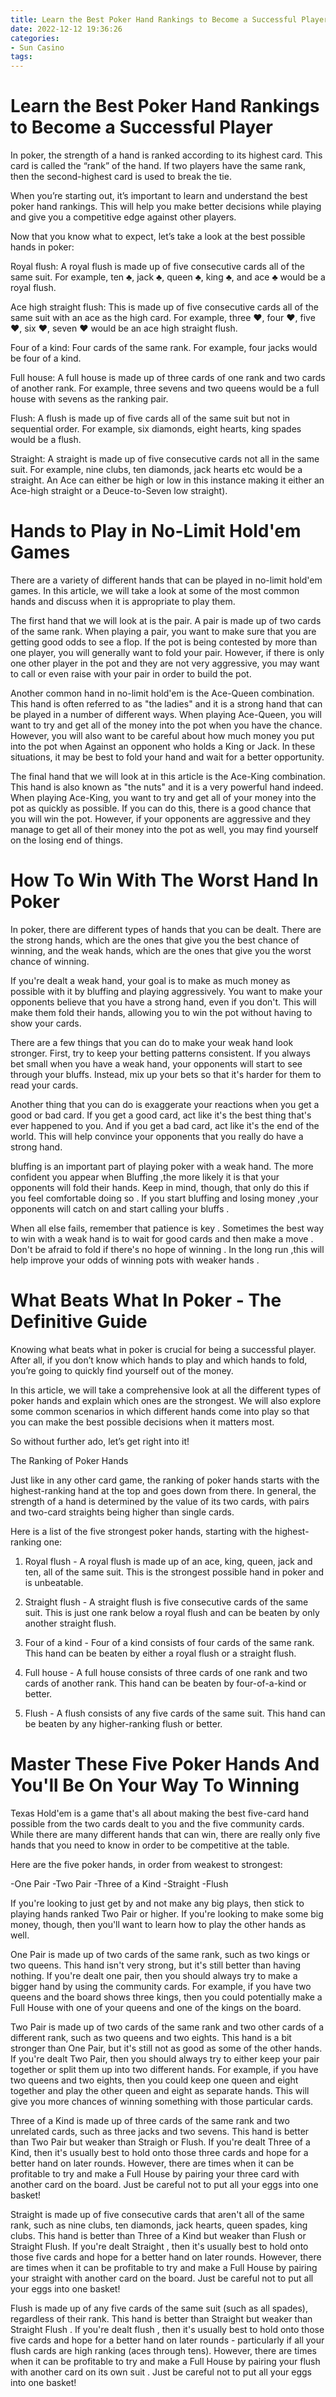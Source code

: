 ```yaml
---
title: Learn the Best Poker Hand Rankings to Become a Successful Player
date: 2022-12-12 19:36:26
categories:
- Sun Casino
tags:
---
```



#  Learn the Best Poker Hand Rankings to Become a Successful Player

In poker, the strength of a hand is ranked according to its highest card. This card is called the “rank” of the hand. If two players have the same rank, then the second-highest card is used to break the tie.

When you’re starting out, it’s important to learn and understand the best poker hand rankings. This will help you make better decisions while playing and give you a competitive edge against other players.

Now that you know what to expect, let’s take a look at the best possible hands in poker:

Royal flush: A royal flush is made up of five consecutive cards all of the same suit. For example, ten ♣, jack ♣, queen ♣, king ♣, and ace ♣ would be a royal flush.

Ace high straight flush: This is made up of five consecutive cards all of the same suit with an ace as the high card. For example, three ♥, four ♥, five ♥, six ♥, seven ♥ would be an ace high straight flush.

Four of a kind: Four cards of the same rank. For example, four jacks would be four of a kind.

Full house: A full house is made up of three cards of one rank and two cards of another rank. For example, three sevens and two queens would be a full house with sevens as the ranking pair.

Flush: A flush is made up of five cards all of the same suit but not in sequential order. For example, six diamonds, eight hearts, king spades would be a flush.

Straight: A straight is made up of five consecutive cards not all in the same suit. For example, nine clubs, ten diamonds, jack hearts etc would be a straight. An Ace can either be high or low in this instance making it either an Ace-high straight or a Deuce-to-Seven low straight).

#  Hands to Play in No-Limit Hold'em Games

There are a variety of different hands that can be played in no-limit hold'em games. In this article, we will take a look at some of the most common hands and discuss when it is appropriate to play them.

The first hand that we will look at is the pair. A pair is made up of two cards of the same rank. When playing a pair, you want to make sure that you are getting good odds to see a flop. If the pot is being contested by more than one player, you will generally want to fold your pair. However, if there is only one other player in the pot and they are not very aggressive, you may want to call or even raise with your pair in order to build the pot.

Another common hand in no-limit hold'em is the Ace-Queen combination. This hand is often referred to as "the ladies" and it is a strong hand that can be played in a number of different ways. When playing Ace-Queen, you will want to try and get all of the money into the pot when you have the chance. However, you will also want to be careful about how much money you put into the pot when Against an opponent who holds a King or Jack. In these situations, it may be best to fold your hand and wait for a better opportunity.

The final hand that we will look at in this article is the Ace-King combination. This hand is also known as "the nuts" and it is a very powerful hand indeed. When playing Ace-King, you want to try and get all of your money into the pot as quickly as possible. If you can do this, there is a good chance that you will win the pot. However, if your opponents are aggressive and they manage to get all of their money into the pot as well, you may find yourself on the losing end of things.

#  How To Win With The Worst Hand In Poker 

In poker, there are different types of hands that you can be dealt. There are the strong hands, which are the ones that give you the best chance of winning, and the weak hands, which are the ones that give you the worst chance of winning.

If you're dealt a weak hand, your goal is to make as much money as possible with it by bluffing and playing aggressively. You want to make your opponents believe that you have a strong hand, even if you don't. This will make them fold their hands, allowing you to win the pot without having to show your cards.

There are a few things that you can do to make your weak hand look stronger. First, try to keep your betting patterns consistent. If you always bet small when you have a weak hand, your opponents will start to see through your bluffs. Instead, mix up your bets so that it's harder for them to read your cards.

Another thing that you can do is exaggerate your reactions when you get a good or bad card. If you get a good card, act like it's the best thing that's ever happened to you. And if you get a bad card, act like it's the end of the world. This will help convince your opponents that you really do have a strong hand.

 bluffing is an important part of playing poker with a weak hand. The more confident you appear when Bluffing ,the more likely it is that your opponents will fold their hands. Keep in mind, though, that only do this if you feel comfortable doing so . If you start bluffing and losing money ,your opponents will catch on and start calling your bluffs .

When all else fails, remember that patience is key . Sometimes the best way to win with a weak hand is to wait for good cards and then make a move . Don't be afraid to fold if there's no hope of winning . In the long run ,this will help improve your odds of winning pots with weaker hands .

#  What Beats What In Poker - The Definitive Guide

Knowing what beats what in poker is crucial for being a successful player. After all, if you don’t know which hands to play and which hands to fold, you’re going to quickly find yourself out of the money.

In this article, we will take a comprehensive look at all the different types of poker hands and explain which ones are the strongest. We will also explore some common scenarios in which different hands come into play so that you can make the best possible decisions when it matters most.

So without further ado, let’s get right into it!

The Ranking of Poker Hands

Just like in any other card game, the ranking of poker hands starts with the highest-ranking hand at the top and goes down from there. In general, the strength of a hand is determined by the value of its two cards, with pairs and two-card straights being higher than single cards.

Here is a list of the five strongest poker hands, starting with the highest- ranking one:

1) Royal flush - A royal flush is made up of an ace, king, queen, jack and ten, all of the same suit. This is the strongest possible hand in poker and is unbeatable.

2) Straight flush - A straight flush is five consecutive cards of the same suit. This is just one rank below a royal flush and can be beaten by only another straight flush.

3) Four of a kind - Four of a kind consists of four cards of the same rank. This hand can be beaten by either a royal flush or a straight flush.

4) Full house - A full house consists of three cards of one rank and two cards of another rank. This hand can be beaten by four-of-a-kind or better.

5) Flush - A flush consists of any five cards of the same suit. This hand can be beaten by any higher-ranking flush or better.

#  Master These Five Poker Hands And You'll Be On Your Way To Winning

Texas Hold'em is a game that's all about making the best five-card hand possible from the two cards dealt to you and the five community cards. While there are many different hands that can win, there are really only five hands that you need to know in order to be competitive at the table.

Here are the five poker hands, in order from weakest to strongest:

-One Pair
-Two Pair
-Three of a Kind
-Straight
-Flush

If you're looking to just get by and not make any big plays, then stick to playing hands ranked Two Pair or higher. If you're looking to make some big money, though, then you'll want to learn how to play the other hands as well.

One Pair is made up of two cards of the same rank, such as two kings or two queens. This hand isn't very strong, but it's still better than having nothing. If you're dealt one pair, then you should always try to make a bigger hand by using the community cards. For example, if you have two queens and the board shows three kings, then you could potentially make a Full House with one of your queens and one of the kings on the board.

Two Pair is made up of two cards of the same rank and two other cards of a different rank, such as two queens and two eights. This hand is a bit stronger than One Pair, but it's still not as good as some of the other hands. If you're dealt Two Pair, then you should always try to either keep your pair together or split them up into two different hands. For example, if you have two queens and two eights, then you could keep one queen and eight together and play the other queen and eight as separate hands. This will give you more chances of winning something with those particular cards.

Three of a Kind is made up of three cards of the same rank and two unrelated cards, such as three jacks and two sevens. This hand is better than Two Pair but weaker than Straigh or Flush. If you're dealt Three of a Kind, then it's usually best to hold onto those three cards and hope for a better hand on later rounds. However, there are times when it can be profitable to try and make a Full House by pairing your three card with another card on the board. Just be careful not to put all your eggs into one basket!

Straight is made up of five consecutive cards that aren't all of the same rank, such as nine clubs, ten diamonds, jack hearts, queen spades, king clubs. This hand is better than Three of a Kind but weaker than Flush or Straight Flush. If you're dealt Straight , then it's usually best to hold onto those five cards and hope for a better hand on later rounds. However, there are times when it can be profitable to try and make a Full House by pairing your straight with another card on the board. Just be careful not to put all your eggs into one basket!

Flush is made up of any five cards of the same suit (such as all spades), regardless of their rank. This hand is better than Straight but weaker than Straight Flush . If you're dealt flush , then it's usually best to hold onto those five cards and hope for a better hand on later rounds - particularly if all your flush cards are high ranking (aces through tens). However, there are times when it can be profitable to try and make a Full House by pairing your flush with another card on its own suit . Just be careful not to put all your eggs into one basket!